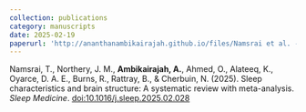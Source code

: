 ```yaml
---
collection: publications
category: manuscripts
date: 2025-02-19
paperurl: 'http://ananthanambikairajah.github.io/files/Namsrai et al. - 2025 - Sleep characteristics and brain structure A systematic review with meta-analysis.pdf'
---
```


Namsrai, T., Northery, J. M., <b>Ambikairajah, A.</b>, Ahmed, O., Alateeq, K., Oyarce, D. A. E., Burns, R., Rattray, B., & Cherbuin, N. (2025). Sleep characteristics and brain structure: A systematic review with meta-analysis. <i>Sleep Medicine</i>. [doi:10.1016/j.sleep.2025.02.028](https://doi.org/10.1016/j.sleep.2025.02.028)